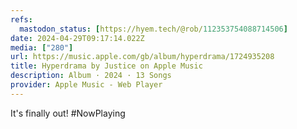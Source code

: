 ```yaml
---
refs:
  mastodon_status: [https://hyem.tech/@rob/112353754088714506]
date: 2024-04-29T09:17:14.022Z
media: ["280"]
url: https://music.apple.com/gb/album/hyperdrama/1724935208
title: Hyperdrama by Justice on Apple Music
description: Album · 2024 · 13 Songs
provider: Apple Music - Web Player
---
```


It's finally out! #NowPlaying
